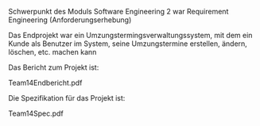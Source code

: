 Schwerpunkt des Moduls Software Engineering 2 war Requirement Engineering (Anforderungserhebung)

Das Endprojekt war ein Umzungstermingsverwaltungssystem, mit dem ein Kunde als Benutzer im System, seine Umzungstermine erstellen, ändern, löschen, etc. machen kann

Das Bericht zum Projekt ist:

Team14Endbericht.pdf

Die Spezifikation für das Projekt ist:

Team14Spec.pdf
